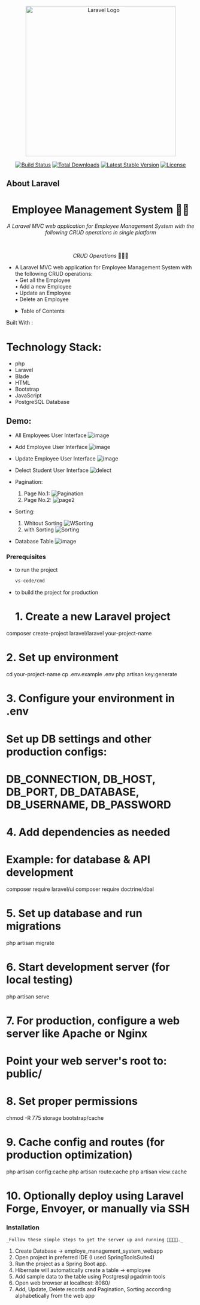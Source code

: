 <p align="center"><a href="https://laravel.com" target="_blank"><img src="https://raw.githubusercontent.com/laravel/art/master/logo-lockup/5%20SVG/2%20CMYK/1%20Full%20Color/laravel-logolockup-cmyk-red.svg" width="400" alt="Laravel Logo"></a></p>

<p align="center">
<a href="https://github.com/laravel/framework/actions"><img src="https://github.com/laravel/framework/workflows/tests/badge.svg" alt="Build Status"></a>
<a href="https://packagist.org/packages/laravel/framework"><img src="https://img.shields.io/packagist/dt/laravel/framework" alt="Total Downloads"></a>
<a href="https://packagist.org/packages/laravel/framework"><img src="https://img.shields.io/packagist/v/laravel/framework" alt="Latest Stable Version"></a>
<a href="https://packagist.org/packages/laravel/framework"><img src="https://img.shields.io/packagist/l/laravel/framework" alt="License"></a>
</p>

## About Laravel


<h1 align="center">Employee Management System 🧮🚀</h1>
<p align="center"><i>A Laravel MVC web application for Employee Management System with the following CRUD operations in single platform</i></p>
<br>

<p align="center"><i>CRUD Operations</i> 👨🏽‍💻 
  <br>

* A Laravel MVC web application for Employee Management System with the following CRUD operations:
     <br>
  •	Get all the Employee
    <br>
  •	Add a new Employee
    <br>
  •	Update an Employee
    <br>
  •	Delete an Employee
    

  <!-- TABLE OF CONTENTS -->
  <details>
  <summary>Table of Contents</summary>
  <ol>
    <li>
      <a href="#about-the-project">About The Project</a>
      <ul>
        <li><a href="#built-with">Built With</a></li>
      </ul>
    </li>
    <li>
      <a href="#getting-started">Getting Started</a>
      <ul>
        <li><a href="#prerequisites">Prerequisites</a></li>
        <li><a href="#installation">Installation</a></li>
        <li><a href="#Ddemo">Demo</a></li>
      </ul>
    </li>
    <li><a href="#usage">Usage</a></li>
    <li><a href="#roadmap">Roadmap</a></li>>
  </ol>
</details>

 Built With :
  # Technology Stack:
  * php
  * Laravel
  * Blade
  * HTML
  * Bootstrap
  * JavaScript
  * PostgreSQL Database
  

<!-- GETTING STARTED -->
## Demo:
* All Employees User Interface
  ![image](https://github.com/user-attachments/assets/3f07d3f5-c6e5-420c-95d3-0239ab8e073c)

* Add Employee User Interface
  ![image](https://github.com/user-attachments/assets/55c9bcbb-7a65-415b-b8f2-683a7f9ea5e6)

* Update Employee User Interface
  ![image](https://github.com/user-attachments/assets/be5fca02-d288-4650-a32f-2d1458f9e383)

* Delect Student User Interface
  ![delect](https://github.com/user-attachments/assets/14235a53-f644-4901-8690-4184ea973315)

* Pagination:
  1. Page No.1:
     ![Pagination](https://github.com/user-attachments/assets/374856f8-a36e-4c0f-8eb9-7423a859013e)
  2. Page No.2:
     ![page2](https://github.com/user-attachments/assets/3afe89bb-81b5-40fd-928d-192935487627)

* Sorting:
  1. Whitout  Sorting
     ![WSorting](https://github.com/user-attachments/assets/acabc054-cb47-49e2-a583-858f1193f271)
  2. with Sorting 
     ![Sorting](https://github.com/user-attachments/assets/1c164bb9-5a20-419a-ae5d-ee84569bb47e)

* Database Table
  ![image](https://github.com/user-attachments/assets/f67ecd5f-20ed-4a31-8e32-8cf89bdaa0e7)

 ### Prerequisites


* to run the project
  ```sh
  vs-code/cmd
  ```
* to build the project for production
  # 1. Create a new Laravel project
composer create-project laravel/laravel your-project-name

# 2. Set up environment
cd your-project-name
cp .env.example .env
php artisan key:generate

# 3. Configure your environment in .env
# Set up DB settings and other production configs:
# DB_CONNECTION, DB_HOST, DB_PORT, DB_DATABASE, DB_USERNAME, DB_PASSWORD

# 4. Add dependencies as needed
# Example: for database & API development
composer require laravel/ui
composer require doctrine/dbal

# 5. Set up database and run migrations
php artisan migrate

# 6. Start development server (for local testing)
php artisan serve

# 7. For production, configure a web server like Apache or Nginx
# Point your web server's root to: public/

# 8. Set proper permissions
chmod -R 775 storage bootstrap/cache

# 9. Cache config and routes (for production optimization)
php artisan config:cache
php artisan route:cache
php artisan view:cache

# 10. Optionally deploy using Laravel Forge, Envoyer, or manually via SSH


### Installation 
    _Follow these simple steps to get the server up and running 👾🧮🚀✅._ 
   1. Create Database -> employe_management_system_webapp
   2.  Open project in preferred IDE (I used SpringToolsSuite4)
   3.  Run the project as a Spring Boot app.
   4.  Hibernate will automatically create a table -> employee
   5.   Add sample data to the table using  Postgresql pgadmin tools
   6.   Open web browser at localhost: 8080/
   7.    Add, Update, Delete records and Pagination, Sorting according  alphabetically from the web app

